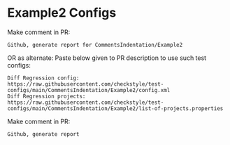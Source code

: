 # Example2 Configs
Make comment in PR:
```
Github, generate report for CommentsIndentation/Example2
```
OR as alternate:
Paste below given to PR description to use such test configs:
```
Diff Regression config: https://raw.githubusercontent.com/checkstyle/test-configs/main/CommentsIndentation/Example2/config.xml
Diff Regression projects: https://raw.githubusercontent.com/checkstyle/test-configs/main/CommentsIndentation/Example2/list-of-projects.properties
```
Make comment in PR:
```
Github, generate report
```
